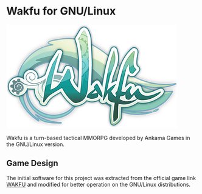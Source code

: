 Wakfu for GNU/Linux
===================

![logo](logo.png)

Wakfu is a turn-based tactical MMORPG developed by Ankama Games
in the GNU/Linux version.

**Game Design**
---------------

The initial software for this project was extracted from the official
game link [WAKFU](https://www.wakfu.com) and modified for better operation
on the GNU/Linux distributions.
